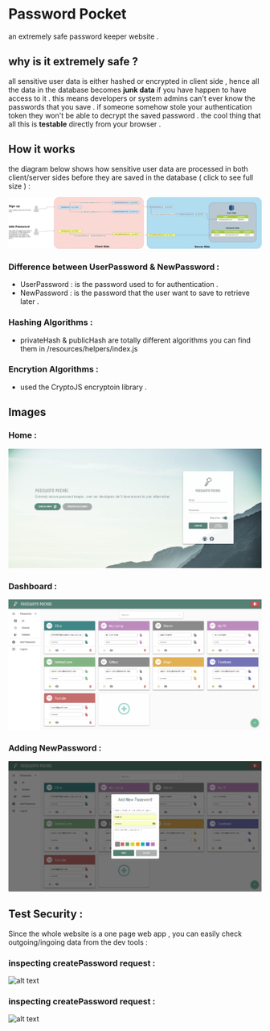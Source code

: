 # Password Pocket
an extremely safe password keeper website .


## why is it extremely safe ?
all sensitive user data is either hashed or encrypted in client side , hence all the data in the database becomes **junk data** if you have happen to have access to it . this means developers or system admins can't ever know the passwords that you save . if someone somehow stole your authentication token they won't be able to decrypt the saved password . the cool thing that all this is **testable** directly from your browser . 

## How it works 
the diagram below shows how sensitive user data are processed in both client/server sides before they are saved in the database ( click to see full size )  :

![alt text](https://raw.githubusercontent.com/WadhahEssam/password-pocket/master/img/diagram.png)

### Difference between UserPassword & NewPassword :
- UserPassword : is the password used to for authentication .
- NewPassword : is the password that the user want to save to retrieve later . 

### Hashing Algorithms :
- privateHash & publicHash are totally different algorithms you can find them in /resources/helpers/index.js 

### Encrytion Algorithms :
- used the CryptoJS encryptoin library .

## Images 

### Home :
![alt text](https://raw.githubusercontent.com/WadhahEssam/password-pocket/master/img/2.png)

### Dashboard :
![alt text](https://raw.githubusercontent.com/WadhahEssam/password-pocket/master/img/1.png)

### Adding NewPassword :
![alt text](https://raw.githubusercontent.com/WadhahEssam/password-pocket/master/img/3.png)

## Test Security :
Since the whole website is a one page web app , you can easily check outgoing/ingoing data from the dev tools :

### inspecting createPassword request :
![alt text](https://raw.githubusercontent.com/WadhahEssam/password-pocket/master/img/request.png)

### inspecting createPassword request :
![alt text](https://raw.githubusercontent.com/WadhahEssam/password-pocket/master/img/reponse.png)


